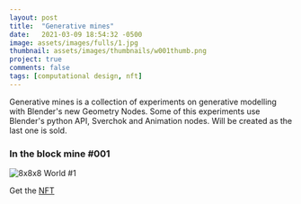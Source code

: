 ```yaml
---
layout: post
title:  "Generative mines"
date:   2021-03-09 18:54:32 -0500
image: assets/images/fulls/1.jpg
thumbnail: assets/images/thumbnails/w001thumb.png
project: true
comments: false
tags: [computational design, nft]
---
```


Generative mines is a collection of experiments on generative modelling with Blender's new Geometry Nodes. Some of this experiments use Blender's python API, Sverchok and Animation nodes. Will be created as the last one is sold.

### In the block mine #001

![8x8x8 World #1](/assets/img/themine4ed.png)

Get the [NFT](https://rarible.com/token/0xd07dc4262bcdbf85190c01c996b4c06a461d2430:386885:0x5d2d11406e2cd45bfcd44cb2051708b51a00923f)

 
